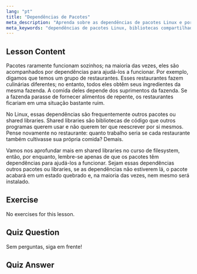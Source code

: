 ```yaml
---
lang: "pt"
title: "Dependências de Pacotes"
meta_description: "Aprenda sobre as dependências de pacotes Linux e por que elas são cruciais para a instalação de software. Entenda as bibliotecas compartilhadas e evite pacotes quebrados. Comece sua jornada no Linux!"
meta_keywords: "dependências de pacotes Linux, bibliotecas compartilhadas, pacotes Linux, gerenciamento de pacotes, tutorial Linux, Linux para iniciantes, guia Linux"
---
```


## Lesson Content

Pacotes raramente funcionam sozinhos; na maioria das vezes, eles são acompanhados por dependências para ajudá-los a funcionar. Por exemplo, digamos que temos um grupo de restaurantes. Esses restaurantes fazem culinárias diferentes; no entanto, todos eles obtêm seus ingredientes da mesma fazenda. A comida deles depende dos suprimentos da fazenda. Se a fazenda parasse de fornecer alimentos de repente, os restaurantes ficariam em uma situação bastante ruim.

No Linux, essas dependências são frequentemente outros pacotes ou shared libraries. Shared libraries são bibliotecas de código que outros programas querem usar e não querem ter que reescrever por si mesmos. Pense novamente no restaurante: quanto trabalho seria se cada restaurante também cultivasse sua própria comida? Demais.

Vamos nos aprofundar mais em shared libraries no curso de filesystem, então, por enquanto, lembre-se apenas de que os pacotes têm dependências para ajudá-los a funcionar. Sejam essas dependências outros pacotes ou libraries, se as dependências não estiverem lá, o pacote acabará em um estado quebrado e, na maioria das vezes, nem mesmo será instalado.

## Exercise

No exercises for this lesson.

## Quiz Question

Sem perguntas, siga em frente!

## Quiz Answer

